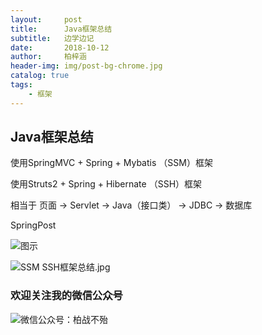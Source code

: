 ```yaml
---
layout:     post
title:      Java框架总结
subtitle:   边学边记
date:       2018-10-12
author:     柏梓涵
header-img: img/post-bg-chrome.jpg
catalog: true
tags:
    - 框架
---
```

 
## Java框架总结

使用SpringMVC + Spring + Mybatis （SSM）框架

使用Struts2 + Spring + Hibernate （SSH）框架

相当于 页面 -> Servlet -> Java（接口类） -> JDBC -> 数据库

SpringPost

![图示](http://ww1.sinaimg.cn/large/006KCUaNgy1fwaf90g4snj311h0kvwhn.jpg)

![SSM SSH框架总结.jpg](https://i.loli.net/2018/10/16/5bc5f2cb2ac77.jpg)

### 欢迎关注我的微信公众号

![微信公众号：柏战不殆](http://upload-images.jianshu.io/upload_images/3990834-c91d28f8be4121e4.png?imageMogr2/auto-orient/strip%7CimageView2/2/w/1240)
